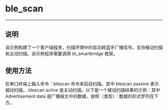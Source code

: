 # ble_scan
-------------------------------------------------------------------------------

## 说明

该示例构建了一个客户端程序，扫描环境中的低功耗蓝牙广播信号。支持被动扫描和主动扫描。该示例程序需要调用 bt_smartbridge 框架。

## 使用方法

在串口终端上输入命令：blescan 命令来启动扫描，其中 blescan passive 表示被动扫描，
blescan active 是主动扫描。以下是一个被动扫描结果的示例：其中 Advertisement data 是广播报文中的数据，按照（类型）：数据的形式罗列在下方。
